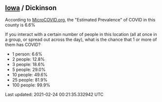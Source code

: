 
## [Iowa](/united-states/iowa) / Dickinson

According to [MicroCOVID.org](http://microcovid.org),
the "Estimated Prevalence" of COVID in this county is 6.6%

If you interact with a certain number of people in this location
(all at once in a group, or spread out across the day), what is the chance that
1 or more of them has COVID?

- 1 person: 6.6%
- 2 people: 12.8%
- 3 people: 18.6%
- 5 people: 29.0%
- 10 people: 49.6%
- 25 people: 81.9%
- 100 people: 99.9%

Last updated: 2021-02-24 00:21:35.332942 UTC
